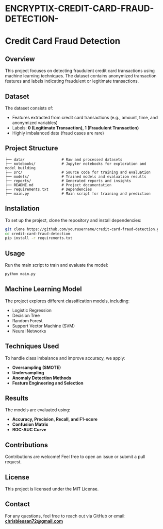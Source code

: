 # ENCRYPTIX-CREDIT-CARD-FRAUD-DETECTION-
# Credit Card Fraud Detection

## Overview
This project focuses on detecting fraudulent credit card transactions using machine learning techniques. The dataset contains anonymized transaction features and labels indicating fraudulent or legitimate transactions.

## Dataset
The dataset consists of:
- Features extracted from credit card transactions (e.g., amount, time, and anonymized variables)
- Labels: **0 (Legitimate Transaction), 1 (Fraudulent Transaction)**
- Highly imbalanced data (fraud cases are rare)

## Project Structure
```
├── data/                 # Raw and processed datasets
├── notebooks/            # Jupyter notebooks for exploration and model building
├── src/                  # Source code for training and evaluation
├── models/               # Trained models and evaluation results
├── reports/              # Generated reports and insights
├── README.md             # Project documentation
├── requirements.txt      # Dependencies
├── main.py               # Main script for training and prediction
```

## Installation
To set up the project, clone the repository and install dependencies:
```sh
git clone https://github.com/yourusername/credit-card-fraud-detection.git
cd credit-card-fraud-detection
pip install -r requirements.txt
```

## Usage
Run the main script to train and evaluate the model:
```sh
python main.py
```

## Machine Learning Model
The project explores different classification models, including:
- Logistic Regression
- Decision Tree
- Random Forest
- Support Vector Machine (SVM)
- Neural Networks

## Techniques Used
To handle class imbalance and improve accuracy, we apply:
- **Oversampling (SMOTE)**
- **Undersampling**
- **Anomaly Detection Methods**
- **Feature Engineering and Selection**

## Results
The models are evaluated using:
- **Accuracy, Precision, Recall, and F1-score**
- **Confusion Matrix**
- **ROC-AUC Curve**

## Contributions
Contributions are welcome! Feel free to open an issue or submit a pull request.

## License
This project is licensed under the MIT License.

## Contact
For any questions, feel free to reach out via GitHub or email: **chrisblessan72@gmail.com**

